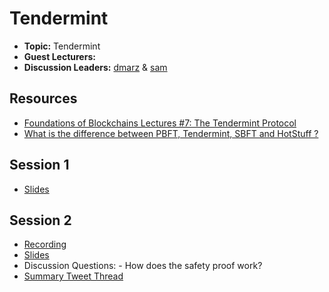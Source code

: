 # Tendermint

- **Topic:** Tendermint
- **Guest Lecturers:**
- **Discussion Leaders:** [dmarz](https://x.com/DistributedMarz) & [sam](https://x.com/samlafer)

## Resources
- [Foundations of Blockchains Lectures #7: The Tendermint Protocol](https://timroughgarden.github.io/fob21/l/l7.pdf)
- [What is the difference between PBFT, Tendermint, SBFT and HotStuff ?](https://decentralizedthoughts.github.io/2019-06-23-what-is-the-difference-between/)

## Session 1

- [Slides](https://docs.google.com/presentation/d/13pBKfyQxo9fMzmVuAywBwHqxnikeLFfXoPkSuGerZEo/edit?usp=sharing)

## Session 2

- [Recording]()
- [Slides]()
- Discussion Questions:
        - How does the safety proof work?
- [Summary Tweet Thread]()
